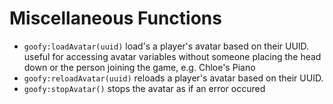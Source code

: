 # Miscellaneous Functions

- `goofy:loadAvatar(uuid)` load's a player's avatar based on their UUID. useful for accessing avatar variables without someone placing the head down or the person joining the game, e.g. Chloe's Piano  
- `goofy:reloadAvatar(uuid)` reloads a player's avatar based on their UUID.  
- `goofy:stopAvatar()` stops the avatar as if an error occured  
